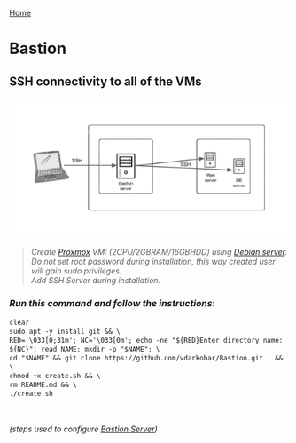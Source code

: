 <p align="left">
  <a href="https://github.com/vdarkobar/Home-Cloud/tree/main?tab=readme-ov-file#create-bastion--jump-server">Home</a>
</p>  
  
# Bastion
## SSH connectivity to all of the VMs

<p align="center">
  <img src="https://github.com/vdarkobar/Home-Cloud/blob/main/shared/bastion.webp">
</p>

> *Create <a href="https://github.com/vdarkobar/Home-Cloud/blob/main/shared/Proxmox.md#proxmox">Proxmox</a> VM: (2CPU/2GBRAM/16GBHDD) using <a href="https://www.debian.org/">Debian server</a>.  
> *Do not set root password during installation, this way created user will gain sudo privileges.*   
> Add SSH Server during installation.*  
  
### *Run this command and follow the instructions*:
```
clear
sudo apt -y install git && \
RED='\033[0;31m'; NC='\033[0m'; echo -ne "${RED}Enter directory name: ${NC}"; read NAME; mkdir -p "$NAME"; \
cd "$NAME" && git clone https://github.com/vdarkobar/Bastion.git . && \
chmod +x create.sh && \
rm README.md && \
./create.sh
```


<br><br>
*(steps used to configure <a href="https://github.com/vdarkobar/Home-Cloud/blob/main/shared/Bastion.md#bastion">Bastion Server</a>)*


